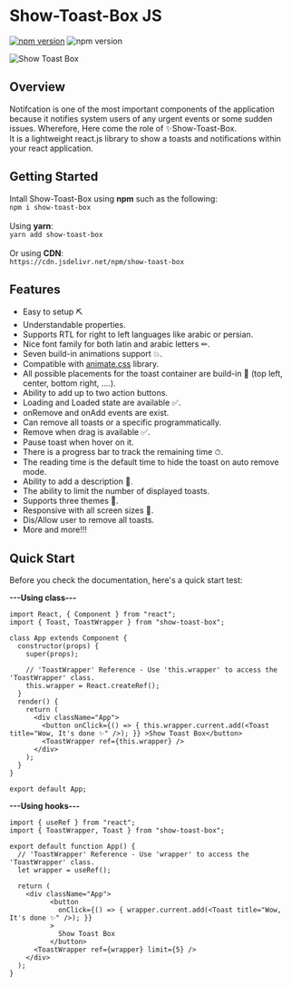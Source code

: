 # Show-Toast-Box JS

[![npm version](https://badge.fury.io/js/show-toast-box.svg)](https://badge.fury.io/js/show-toast-box)
![npm version](https://img.shields.io/badge/target%20framework-ReactJS-blue)

![Show Toast Box](https://media.giphy.com/media/eBX2j1n97vvhpSsQeR/giphy.gif "Show Toast Box")

## Overview

Notifcation is one of the most important components of the application because it notifies system users of any urgent events or some sudden issues. Wherefore, Here come the role of ✨Show-Toast-Box.
<br/>
It is a lightweight react.js library to show a toasts and notifications within your react application.

## Getting Started

Intall Show-Toast-Box using **npm** such as the following:<br/>
`npm i show-toast-box`<br/><br/>
Using **yarn**:<br/>
`yarn add show-toast-box`<br/><br/>
Or using **CDN**:<br/>
`https://cdn.jsdelivr.net/npm/show-toast-box`

## Features

- Easy to setup ⛏
- Understandable properties.
- Supports RTL for right to left languages like arabic or persian.
- Nice font family for both latin and arabic letters ✏.
- Seven build-in animations support 💥.
- Compatible with [animate.css](https://animate.style/) library.
- All possible placements for the toast container are build-in 🚩 (top left, center, bottom right, ....).
- Ability to add up to two action buttons.
- Loading and Loaded state are available ✅.
- onRemove and onAdd events are exist.
- Can remove all toasts or a specific programmatically.
- Remove when drag is available ✅.
- Pause toast when hover on it.
- There is a progress bar to track the remaining time ⏱.
- The reading time is the default time to hide the toast on auto remove mode.
- Ability to add a description 📃.
- The ability to limit the number of displayed toasts.
- Supports three themes 👚.
- Responsive with all screen sizes 📱.
- Dis/Allow user to remove all toasts.
- More and more!!!

## Quick Start

Before you check the documentation, here's a quick start test:

**---Using class---**

```
import React, { Component } from "react";
import { Toast, ToastWrapper } from "show-toast-box";

class App extends Component {
  constructor(props) {
    super(props);

    // 'ToastWrapper' Reference - Use 'this.wrapper' to access the 'ToastWrapper' class.
    this.wrapper = React.createRef();
  }
  render() {
    return (
      <div className="App">
        <button onClick={() => { this.wrapper.current.add(<Toast title="Wow, It's done ✨" />); }} >Show Toast Box</button>
        <ToastWrapper ref={this.wrapper} />
      </div>
    );
  }
}

export default App;
```

**---Using hooks---**

```
import { useRef } from "react";
import { ToastWrapper, Toast } from "show-toast-box";

export default function App() {
  // 'ToastWrapper' Reference - Use 'wrapper' to access the 'ToastWrapper' class.
  let wrapper = useRef();    

  return (
    <div className="App">
          <button
            onClick={() => { wrapper.current.add(<Toast title="Wow, It's done ✨" />); }}
          >
            Show Toast Box
          </button>
      <ToastWrapper ref={wrapper} limit={5} />
    </div>
  );
}
```